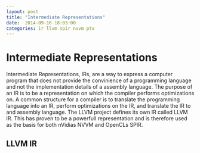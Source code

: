 ```yaml
---
layout: post
title: "Intermediate Representations"
date:  2014-09-16 18:03:00
categories: ir llvm spir nvvm ptx
---
```


# Intermediate Representations #

Intermediate Representations, IRs, are a way to express a computer
program that does not provide the convinience of a programming
language and not the implementation details of a assembly
language. The purpose of an IR is to be a representation on which the
compiler performs optimizations on. A common structure for a compiler
is to translate the programming language into an IR, perform
optimizations on the IR, and translate the IR to and assembly
language. The LLVM project defines its own IR called LLVM IR. This has
proven to be a powerfull representation and is therefore used as the
basis for both nVidias NVVM and OpenCLs SPIR.

## LLVM IR ##
